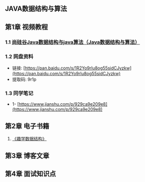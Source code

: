 ## JAVA数据结构与算法

## 第1章 视频教程
### 1.1 [尚硅谷Java数据结构与java算法（Java数据结构与算法）](https://www.bilibili.com/video/BV1Kb411W75N)
### 1.2 网盘资料
- 链接: [https://pan.baidu.com/s/1R2Yo9rlu8og55sidCJyzkw](https://pan.baidu.com/s/1R2Yo9rlu8og55sidCJyzkw)
- 提取码: 9r1p
### 1.3 同学笔记
- 1- [https://www.jianshu.com/p/929ca9e209e8](https://www.jianshu.com/p/929ca9e209e8)

## 第2章 电子书籍
1. [《趣学数据结构》](/)

## 第3章 博客文章

## 第4章 面试知识点